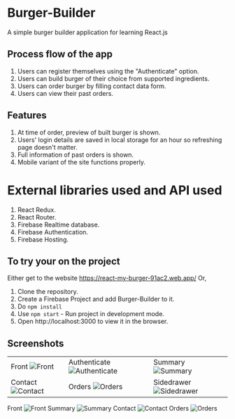 # Burger-Builder

A simple burger builder application for learning React.js 

## Process flow of the app

1. Users can register themselves using the "Authenticate" option.
2. Users can build burger of their choice from supported ingredients.
3. Users can order burger by filling contact data form.
4. Users can view their past orders.

## Features

1. At time of order, preview of built burger is shown.
2. Users' login details are saved in local storage for an hour so refreshing page doesn't matter.
3. Full information of past orders is shown.
4. Mobile variant of the site functions properly.

# External libraries used and API used

1. React Redux.
2. React Router.
3. Firebase Realtime database.
4. Firebase Authentication.
5. Firebase Hosting.

## To try your on the project

Either get to the website https://react-my-burger-91ac2.web.app/
Or,
1. Clone the repository.
2. Create a Firebase Project and add Burger-Builder to it.
3. Do `npm install`
3. Use `npm start` - Run project in development mode.
4. Open http://localhost:3000 to view it in the browser.

## Screenshots


|   |   |   |
|---|---|---|
|Front ![Front](./screenshots/front.png)|Authenticate ![Authenticate](./screenshots/authenticate.png)|Summary ![Summary](./screenshots/summary.png)|
|Contact ![Contact](./screenshots/contact.png)|Orders ![Orders](./screenshots/orders.png)|Sidedrawer ![Sidedrawer](./screenshots/sidedraer-login.png)|

Front ![Front](./screenshots/front-pc.png)
Summary ![Summary](./screenshots/summary-pc.png)
Contact ![Contact](./screenshots/contact-pc.png)
Orders ![Orders](./screenshots/orders-pc.png)
